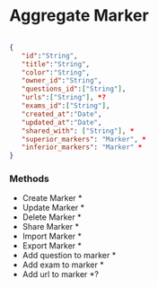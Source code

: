 # Aggregate Marker

```json

{
   "id":"String",
   "title":"String",
   "color":"String",
   "owner_id":"String",
   "questions_id":["String"],
   "urls":["String"], *?
   "exams_id":["String"],
   "created_at":"Date",
   "updated_at":"Date",
   "shared_with": ["String"], *
   "superior_markers": "Marker", *
   "inferior_markers": "Marker" *
}

```
### Methods 

- Create Marker *
- Update Marker *
- Delete Marker *
- Share Marker *
- Import Marker *
- Export Marker *
- Add question to marker *
- Add exam to marker *
- Add url to marker *?
